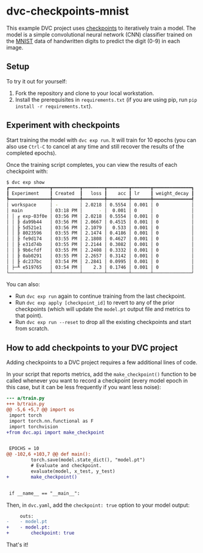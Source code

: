 # dvc-checkpoints-mnist

This example DVC project uses [checkpoints](https://dvc.org/doc/api-reference/make_checkpoint) to iteratively train a model. The model is a simple convolutional neural network (CNN) classifier trained on the [MNIST](http://yann.lecun.com/exdb/mnist/) data of handwritten digits to predict the digit (0-9) in each image.

## Setup

To try it out for yourself:

1. Fork the repository and clone to your local workstation.
2. Install the prerequisites in `requirements.txt` (if you are using pip, run `pip install -r requirements.txt`).

## Experiment with checkpoints

Start training the model with `dvc exp run`. It will train for 10 epochs (you can also use `Ctrl-C` to cancel at any time and still recover the results of the completed epochs).

Once the training script completes, you can view the results of each checkpoint with:

```bash
$ dvc exp show
┏━━━━━━━━━━━━━━━┳━━━━━━━━━━┳━━━━━━━━┳━━━━━━━━┳━━━━━━━┳━━━━━━━━━━━━━━┓
┃ Experiment    ┃ Created  ┃   loss ┃    acc ┃ lr    ┃ weight_decay ┃
┡━━━━━━━━━━━━━━━╇━━━━━━━━━━╇━━━━━━━━╇━━━━━━━━╇━━━━━━━╇━━━━━━━━━━━━━━┩
│ workspace     │ -        │ 2.0218 │ 0.5554 │ 0.001 │ 0            │
│ main          │ 03:18 PM │      - │  0.001 │ 0     │              │
│ │ ╓ exp-03f0e │ 03:56 PM │ 2.0218 │ 0.5554 │ 0.001 │ 0            │
│ │ ╟ da99b44   │ 03:56 PM │ 2.0667 │ 0.4515 │ 0.001 │ 0            │
│ │ ╟ 5d521e1   │ 03:56 PM │ 2.1079 │  0.533 │ 0.001 │ 0            │
│ │ ╟ 8023596   │ 03:55 PM │ 2.1474 │ 0.4186 │ 0.001 │ 0            │
│ │ ╟ fe9d174   │ 03:55 PM │ 2.1808 │ 0.4627 │ 0.001 │ 0            │
│ │ ╟ e31d74b   │ 03:55 PM │ 2.2144 │ 0.3082 │ 0.001 │ 0            │
│ │ ╟ 9b6cfdf   │ 03:55 PM │ 2.2408 │ 0.3332 │ 0.001 │ 0            │
│ │ ╟ 0ab0291   │ 03:55 PM │ 2.2657 │ 0.3142 │ 0.001 │ 0            │
│ │ ╟ dc237bc   │ 03:54 PM │ 2.2841 │ 0.0995 │ 0.001 │ 0            │
│ ├─╨ e519765   │ 03:54 PM │    2.3 │ 0.1746 │ 0.001 │ 0            │
└───────────────┴──────────┴────────┴────────┴───────┴──────────────┘
```

You can also:
* Run `dvc exp run` again to continue training from the last checkpoint.
* Run `dvc exp apply [checkpoint_id]` to revert to any of the prior checkpoints (which will update the `model.pt` output file and metrics to that point).
* Run `dvc exp run --reset` to drop all the existing checkpoints and start from scratch.

## How to add checkpoints to your DVC project

Adding checkpoints to a DVC project requires a few additional lines of code.

In your script that reports metrics, add the `make_checkpoint()` function to be called whenever you want to record a checkpoint (every model epoch in this case, but it can be less frequently if you want less noise):

```diff
--- a/train.py
+++ b/train.py
@@ -5,6 +5,7 @@ import os
 import torch
 import torch.nn.functional as F
 import torchvision
+from dvc.api import make_checkpoint


 EPOCHS = 10
@@ -102,6 +103,7 @@ def main():
         torch.save(model.state_dict(), "model.pt")
         # Evaluate and checkpoint.
         evaluate(model, x_test, y_test)
+        make_checkpoint()


 if __name__ == "__main__":
```

Then, in `dvc.yaml`, add the `checkpoint: true` option to your model output:

```diff
     outs:
-    - model.pt
+    - model.pt:
+        checkpoint: true
```

That's it!
